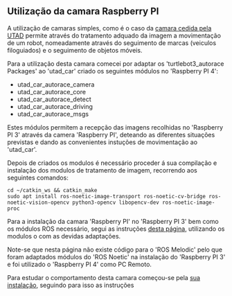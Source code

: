 ## Utilização da camara Raspberry PI

A utilização de camaras simples, como é o caso da [camara cedida pela UTAD](./Camera%205mp%200.575.md) permite através do tratamento adquado da imagem a movimentação de um robot, nomeadamente através do seguimento de marcas (veiculos filoguiados) e o seguimento de objetos móveis.

Para a utilização desta camara comecei por adaptar os 'turtlebot3_autorace Packages' ao 'utad_car' criado os seguintes módulos no 'Raspberry PI 4':
 - utad_car_autorace_camera
 - utad_car_autorace_core
 - utad_car_autorace_detect
 - utad_car_autorace_driving
 - utad_car_autorace_msgs

Estes módulos permitem a recepção das imagens recolhidas no 'Raspberry PI 3' através da camera 'Raspberry PI', deteando as diferentes situações previstas e dando as convenientes instuções de movimentação ao 'utad_car'.

Depois de criados os modulos é necessário proceder á sua compilação e instalação dos modulos de tratamento de imagem, recorrendo aos seguintes comandos:

    cd ~/catkin_ws && catkin_make
    sudo apt install ros-noetic-image-transport ros-noetic-cv-bridge ros-noetic-vision-opencv python3-opencv libopencv-dev ros-noetic-image-proc

Para a instalação da camara 'Raspberry PI' no 'Raspberry PI 3' bem como os módulos ROS necessário, segui as instruções [desta página](https://emanual.robotis.com/docs/en/platform/turtlebot3/autonomous_driving/#autonomous-driving), utilizando os modulos o com as devidas adaptações.

Note-se que nesta página não existe código para o 'ROS Melodic' pelo que foram adaptados módulos do 'ROS Noetic' na instalação do 'Raspberry PI 3' e foi utilizado o 'Raspberry PI 4' como PC Remoto. 

Para estudar o comportamento desta camara começou-se pela [sua instalação](./Instalação%20da%20Camara%20Raspberry%20PI.md), seguindo para isso as instruções 

